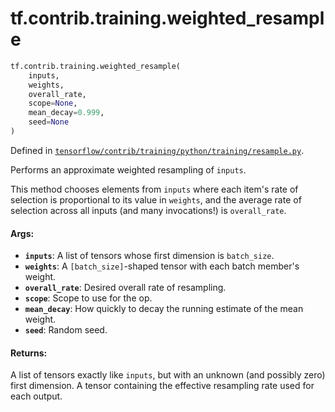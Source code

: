 <div itemscope itemtype="http://developers.google.com/ReferenceObject">
<meta itemprop="name" content="tf.contrib.training.weighted_resample" />
<meta itemprop="path" content="Stable" />
</div>

# tf.contrib.training.weighted_resample

``` python
tf.contrib.training.weighted_resample(
    inputs,
    weights,
    overall_rate,
    scope=None,
    mean_decay=0.999,
    seed=None
)
```



Defined in [`tensorflow/contrib/training/python/training/resample.py`](/code/stable/tensorflow/contrib/training/python/training/resample.py).

Performs an approximate weighted resampling of `inputs`.

This method chooses elements from `inputs` where each item's rate of
selection is proportional to its value in `weights`, and the average
rate of selection across all inputs (and many invocations!) is
`overall_rate`.

#### Args:

* <b>`inputs`</b>: A list of tensors whose first dimension is `batch_size`.
* <b>`weights`</b>: A `[batch_size]`-shaped tensor with each batch member's weight.
* <b>`overall_rate`</b>: Desired overall rate of resampling.
* <b>`scope`</b>: Scope to use for the op.
* <b>`mean_decay`</b>: How quickly to decay the running estimate of the mean weight.
* <b>`seed`</b>: Random seed.


#### Returns:

A list of tensors exactly like `inputs`, but with an unknown (and
  possibly zero) first dimension.
A tensor containing the effective resampling rate used for each output.